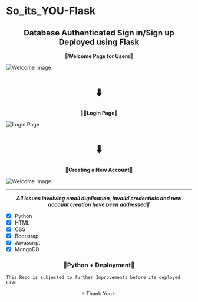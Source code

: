 # So_its_YOU-Flask
## <div align="center"> Database Authenticated Sign in/Sign up Deployed using Flask</div>

**<div align="center"> 👋Welcome Page for Users🥳 </div>**

![Welcome Image](https://github.com/sd2001/So_its_YOU-Flask-/blob/master/f_welcome.jpg)
 # <div align="center">⬇️</div>

**<div align="center"> 🙋‍♂️Login Page🙅 </div>**

![Login Page](https://github.com/sd2001/So_its_YOU-Flask-/blob/master/f_login.jpg)

# <div align="center">⬇️</div>

**<div align="center"> 📝Creating a New Account📲 </div>**

![Welcome Image](https://github.com/sd2001/So_its_YOU-Flask-/blob/master/f_create.jpg)
<hr \>

***<div align="center">All issues involving email duplication, invalid credentials and new account creation have been addressed💪***</div>

- [x] Python
- [x] HTML
- [x] CSS
- [x] Bootstrap
- [x] Javascript
- [x] MongoDB

### <div align="center">🐉Python + Deployment💖

```
This Repo is subjected to further Improvements before its deployed LIVE
```

</div>
<div align="center">
✨Thank You✨
</div>
